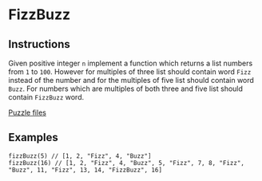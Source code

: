 # FizzBuzz

## Instructions

Given positive integer `n` implement a function which returns a list numbers from `1` to `100`. However for multiples of three list should
contain word `Fizz` instead of the number and for the multiples of five list should contain word `Buzz`. For numbers which are multiples of
both three and five list should contain `FizzBuzz` word.

[Puzzle files](.)

## Examples

```
fizzBuzz(5) // [1, 2, "Fizz", 4, "Buzz"]
fizzBuzz(16) // [1, 2, "Fizz", 4, "Buzz", 5, "Fizz", 7, 8, "Fizz", "Buzz", 11, "Fizz", 13, 14, "FizzBuzz", 16]
```

